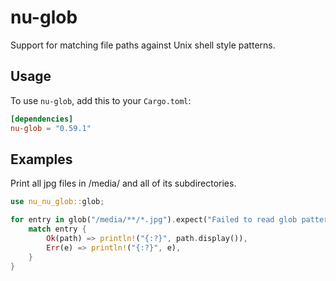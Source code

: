 nu-glob
====

Support for matching file paths against Unix shell style patterns.

## Usage

To use `nu-glob`, add this to your `Cargo.toml`:

```toml
[dependencies]
nu-glob = "0.59.1"
```

## Examples

Print all jpg files in /media/ and all of its subdirectories.

```rust
use nu_nu_glob::glob;

for entry in glob("/media/**/*.jpg").expect("Failed to read glob pattern") {
    match entry {
        Ok(path) => println!("{:?}", path.display()),
        Err(e) => println!("{:?}", e),
    }
}
```